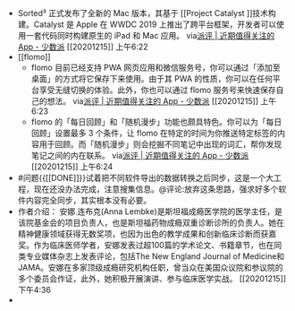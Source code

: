 - Sorted³ 正式发布了全新的 Mac 版本，其基于 [[Project Catalyst ]]技术构建。Catalyst 是 Apple 在 WWDC 2019 上推出了跨平台框架，开发者可以使用一套代码同时构建原生的 iPad 和 Mac 应用。
via[派评 | 近期值得关注的 App - 少数派](https://sspai.com/post/64043)
[[20201215]] 上午6:22
- [[flomo]]
    - flomo 目前已经支持 PWA 网页应用和微信服务号，你可以通过「添加至桌面」的方式将它保存下来使用。由于其 PWA 的性质，你可以在任何平台享受无缝切换的体验。此外，你也可以通过 flomo 服务号来快速保存自己的想法。
via[派评 | 近期值得关注的 App - 少数派](https://sspai.com/post/64043)
[[20201215]] 上午6:23
    - flomo 的「每日回顾」和「随机漫步」功能也颇具特色。你可以为「每日回顾」设置最多 3 个条件，让 flomo 在特定的时间为你推送特定标签的内容用于回顾。而「随机漫步」则会挖掘不同笔记中出现的词汇，帮你发现笔记之间的内在联系。
via[派评 | 近期值得关注的 App - 少数派](https://sspai.com/post/64043)
[[20201215]] 上午6:24
- #问题{{[[DONE]]}}试着把不同软件导出的数据转换之后同步，这是一个大工程，现在还没办法完成，注意搜集信息。@评论:放弃这条思路，强求好多个软件内容完全同步，其实根本没有必要。
- 作者介绍：
安娜.连布克(Anna Lembke)是斯坦福成瘾医学院的医学主任，是该院基金会的项目负责人，也是斯坦福药物成瘾双重诊断诊所的负责人。她在精神健康领域获得无数奖项，也因为出色的教学成果和创新临床诊断而获嘉奖。作为临床医师学者，安娜发表过超100篇的学术论文、书籍章节，也在同类专业媒体杂志上发表评论，包括The New England Journal of Medicine和JAMA。安娜在多家顶级成瘾研究机构任职，曾当众在美国众议院和参议院的多个委员会作证，此外，她积极开展演讲、参与临床医学实战。
[[20201215]] 下午4:36
- 

